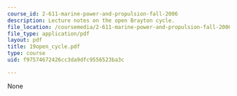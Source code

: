 ```yaml
---
course_id: 2-611-marine-power-and-propulsion-fall-2006
description: Lecture notes on the open Brayton cycle.
file_location: /coursemedia/2-611-marine-power-and-propulsion-fall-2006/f97574672426cc3da9dfc9556523ba3c_19open_cycle.pdf
file_type: application/pdf
layout: pdf
title: 19open_cycle.pdf
type: course
uid: f97574672426cc3da9dfc9556523ba3c

---
```

None